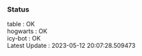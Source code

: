 ### Status


table : OK  
hogwarts : OK  
icy-bot : OK  
Latest Update : 2023-05-12 20:07:28.509473
